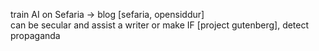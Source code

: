 train AI on Sefaria -> blog [sefaria, opensiddur]<br/>
can be secular and assist a writer or make IF [project gutenberg], detect propaganda
